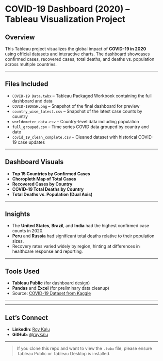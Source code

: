 #  COVID-19 Dashboard (2020) – Tableau Visualization Project

##  Overview

This Tableau project visualizes the global impact of **COVID-19 in 2020** using official datasets and interactive charts. The dashboard showcases confirmed cases, recovered cases, total deaths, and deaths vs. population across multiple countries.

---

##  Files Included

- `COVID-19 Data.twbx` – Tableau Packaged Workbook containing the full dashboard and data
- `COVID-19DASH.png` – Snapshot of the final dashboard for preview
- `country_wise_latest.csv` – Snapshot of the latest case counts by country
- `worldometer_data.csv` – Country-level data including population
- `full_grouped.csv` – Time series COVID data grouped by country and date
- `covid_19_clean_complete.csv` – Cleaned dataset with historical COVID-19 case updates

---

##  Dashboard Visuals

- **Top 15 Countries by Confirmed Cases**
- **Choropleth Map of Total Cases**
- **Recovered Cases by Country**
- **COVID-19 Total Deaths by Country**
- **Total Deaths vs. Population (Dual Axis)**

---

##  Insights

- The **United States**, **Brazil**, and **India** had the highest confirmed case counts in 2020.
- **Peru** and **Russia** had significant total deaths relative to their population sizes.
- Recovery rates varied widely by region, hinting at differences in healthcare response and reporting.

---

##  Tools Used

- **Tableau Public** (for dashboard design)
- **Pandas** and **Excel** (for preliminary data cleanup)
- Source: [COVID-19 Dataset from Kaggle](https://www.kaggle.com/datasets/imdevskp/corona-virus-report)

---

---

##  Let’s Connect

- **LinkedIn**: [Roy Kalu](https://www.linkedin.com/in/royikalu)
- **GitHub**: [@roykalu](https://github.com/roykalu)

---

>  If you clone this repo and want to view the `.twbx` file, please ensure Tableau Public or Tableau Desktop is installed.


